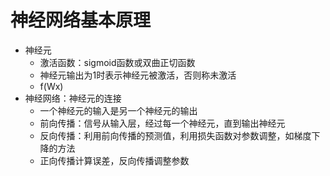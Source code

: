 # 神经网络基本原理


- 神经元
  - 激活函数：sigmoid函数或双曲正切函数
  - 神经元输出为1时表示神经元被激活，否则称未激活
  - f(Wx)
- 神经网络：神经元的连接
  - 一个神经元的输入是另一个神经元的输出
  - 前向传播：信号从输入层，经过每一个神经元，直到输出神经元
  - 反向传播：利用前向传播的预测值，利用损失函数对参数调整，如梯度下降的方法
  - 正向传播计算误差，反向传播调整参数